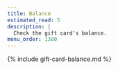 ```yaml
---
title: Balance
estimated_read: 5
description: |
  Check the gift card's balance.
menu_order: 1300
---
```


{% include gift-card-balance.md %}
